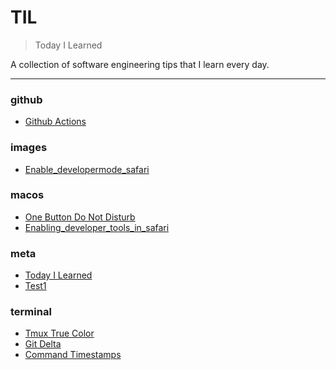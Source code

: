 # TIL

> Today I Learned


A collection of software engineering tips that I learn every day.

---

### github

- [Github Actions](github/github-actions.md)

### images

- [Enable_developermode_safari](images/enable_developermode_safari.png)

### macos

- [One Button Do Not Disturb](macos/one-button-do-not-disturb.md)
- [Enabling_developer_tools_in_safari](macos/enabling_developer_tools_in_safari.md)

### meta

- [Today I Learned](meta/today-i-learned.md)
- [Test1](meta/test1.md)

### terminal

- [Tmux True Color](terminal/tmux-true-color.md)
- [Git Delta](terminal/git-delta.md)
- [Command Timestamps](terminal/command-timestamps.md)

